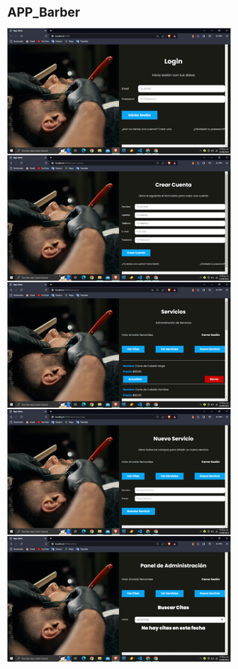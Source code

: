 # APP_Barber
![Imagen de la App](src/img/Captura%20de%20pantalla%20(194).png)
![Imagen de la App](src/img/Captura%20de%20pantalla%20(195).png)
![Imagen de la App](src/img/Captura%20de%20pantalla%20(196).png)
![Imagen de la App](src/img/Captura%20de%20pantalla%20(197).png)
![Imagen de la App](src/img/Captura%20de%20pantalla%20(198).png)
